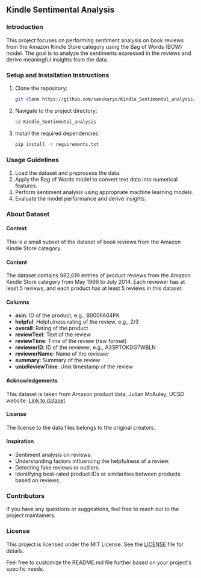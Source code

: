 ## Kindle Sentimental Analysis

### Introduction
This project focuses on performing sentiment analysis on book reviews from the Amazon Kindle Store category using the Bag of Words (BOW) model. The goal is to analyze the sentiments expressed in the reviews and derive meaningful insights from the data.

### Setup and Installation Instructions
1. Clone the repository:
   ```bash
   git clone https://github.com/sanskaryo/Kindle_Sentimental_analysis.git
   ```
2. Navigate to the project directory:
   ```bash
   cd Kindle_Sentimental_analysis
   ```
3. Install the required dependencies:
   ```bash
   pip install -r requirements.txt
   ```

### Usage Guidelines
1. Load the dataset and preprocess the data.
2. Apply the Bag of Words model to convert text data into numerical features.
3. Perform sentiment analysis using appropriate machine learning models.
4. Evaluate the model performance and derive insights.

### About Dataset
#### Context
This is a small subset of the dataset of book reviews from the Amazon Kindle Store category.

#### Content
The dataset contains 982,619 entries of product reviews from the Amazon Kindle Store category from May 1996 to July 2014. Each reviewer has at least 5 reviews, and each product has at least 5 reviews in this dataset.

#### Columns
- **asin**: ID of the product, e.g., B000FA64PK
- **helpful**: Helpfulness rating of the review, e.g., 2/3
- **overall**: Rating of the product
- **reviewText**: Text of the review
- **reviewTime**: Time of the review (raw format)
- **reviewerID**: ID of the reviewer, e.g., A3SPTOKDG7WBLN
- **reviewerName**: Name of the reviewer
- **summary**: Summary of the review
- **unixReviewTime**: Unix timestamp of the review

#### Acknowledgements
This dataset is taken from Amazon product data, Julian McAuley, UCSD website. [Link to dataset](http://jmcauley.ucsd.edu/data/amazon/)

#### License
The license to the data files belongs to the original creators.

#### Inspiration
- Sentiment analysis on reviews.
- Understanding factors influencing the helpfulness of a review.
- Detecting fake reviews or outliers.
- Identifying best-rated product IDs or similarities between products based on reviews.

### Contributors
If you have any questions or suggestions, feel free to reach out to the project maintainers.

### License
This project is licensed under the MIT License. See the [LICENSE](LICENSE) file for details.

Feel free to customize the README.md file further based on your project's specific needs.
